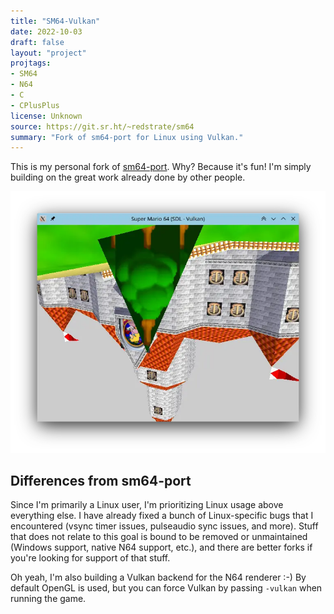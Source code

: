 ```yaml
---
title: "SM64-Vulkan"
date: 2022-10-03
draft: false
layout: "project"
projtags:
- SM64
- N64
- C
- CPlusPlus
license: Unknown
source: https://git.sr.ht/~redstrate/sm64
summary: "Fork of sm64-port for Linux using Vulkan."
---
```


This is my personal fork of [sm64-port](https://github.com/sm64-port/sm64-port). Why? Because it's fun! I'm simply
building on the great work already done by other people.

![Older WIP screenshot without blending support](13090-477b1a5c-8d3e-45e8-a77a-36e866a0c7b0.webp)

## Differences from sm64-port

Since I'm primarily a Linux user, I'm prioritizing Linux usage above everything else. I have already fixed a bunch of
Linux-specific bugs that I encountered (vsync timer issues, pulseaudio sync issues, and more). Stuff that does not
relate to this goal is bound to be removed or unmaintained (Windows support, native N64 support, etc.), and there are
better forks if you're looking for support of that stuff.

Oh yeah, I'm also building a Vulkan backend for the N64 renderer :-) By default OpenGL is used, but you can force Vulkan
by passing `-vulkan` when running the game.
